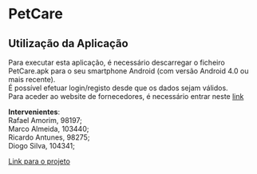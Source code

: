 # PetCare  
## Utilização da Aplicação
Para executar esta aplicação, é necessário descarregar o ficheiro PetCare.apk para o seu smartphone Android (com versão Android 4.0 ou mais recente).<br/>
É possível efetuar login/registo desde que os dados sejam válidos.<br/>
Para aceder ao website de fornecedores, é necessário entrar neste [link](https://marco-almeida.github.io/PetCareFornecedores/index.html)

**Intervenientes**:<br/>
Rafael Amorim, 98197;<br/>
Marco Almeida, 103440;<br/>
Ricardo Antunes, 98275;<br/>
Diogo Silva, 104341;<br/>

[Link para o projeto](https://github.com/Raf4morim/PetCare)
